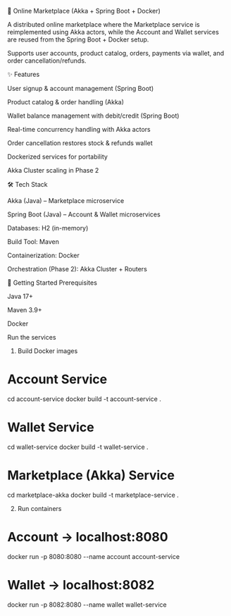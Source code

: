 🛒 Online Marketplace (Akka + Spring Boot + Docker)

A distributed online marketplace where the Marketplace service is reimplemented using Akka actors, while the Account and Wallet services are reused from the Spring Boot + Docker setup.

Supports user accounts, product catalog, orders, payments via wallet, and order cancellation/refunds.

✨ Features

User signup & account management (Spring Boot)

Product catalog & order handling (Akka)

Wallet balance management with debit/credit (Spring Boot)

Real-time concurrency handling with Akka actors

Order cancellation restores stock & refunds wallet

Dockerized services for portability

Akka Cluster scaling in Phase 2

🛠 Tech Stack

Akka (Java) – Marketplace microservice

Spring Boot (Java) – Account & Wallet microservices

Databases: H2 (in-memory)

Build Tool: Maven

Containerization: Docker

Orchestration (Phase 2): Akka Cluster + Routers

🚀 Getting Started
Prerequisites

Java 17+

Maven 3.9+

Docker

Run the services

1. Build Docker images

# Account Service
cd account-service
docker build -t account-service .

# Wallet Service
cd wallet-service
docker build -t wallet-service .

# Marketplace (Akka) Service
cd marketplace-akka
docker build -t marketplace-service .


2. Run containers

# Account → localhost:8080
docker run -p 8080:8080 --name account account-service

# Wallet → localhost:8082
docker run -p 8082:8080 --name wallet wallet-service

#
